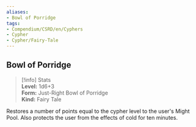 ```yaml
---
aliases:
- Bowl of Porridge
tags:
- Compendium/CSRD/en/Cyphers
- Cypher
- Cypher/Fairy-Tale
---
```


  
## Bowl of Porridge  
>[!info] Stats  
> **Level:** 1d6+3  
> **Form:** Just-Right Bowl of Porridge  
> **Kind:** Fairy Tale
  
Restores a number of points equal to the cypher level to the user's Might Pool. Also protects the user from the effects of cold for ten minutes.